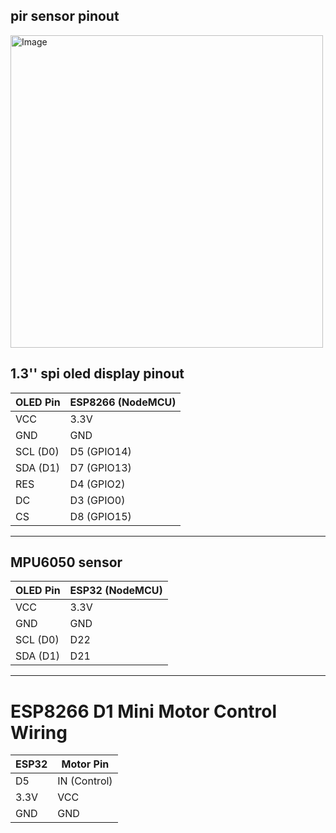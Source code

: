 ## pir sensor pinout 
<img width="500" height="500" alt="Image" src="https://github.com/user-attachments/assets/a86779a7-fd3f-4f25-b7e7-55a97493e1fb" />


## 1.3'' spi oled display pinout

| OLED Pin | ESP8266 (NodeMCU) |
| -------- | ----------------- |
| VCC      | 3.3V              |
| GND      | GND               |
| SCL (D0) | D5 (GPIO14)       |
| SDA (D1) | D7 (GPIO13)       |
| RES      | D4 (GPIO2)        |
| DC       | D3 (GPIO0)        |
| CS       | D8 (GPIO15)       |


---
## MPU6050 sensor

| OLED Pin | ESP32   (NodeMCU) |
| -------- | ----------------- |
| VCC      | 3.3V              |
| GND      | GND               |
| SCL (D0) | D22               |
| SDA (D1) | D21               |

---
# ESP8266 D1 Mini Motor Control Wiring

| ESP32               | Motor Pin       |
|---------------------|-----------------|
| D5                  | IN (Control)    | 
| 3.3V                | VCC             |
| GND                 | GND             | 
